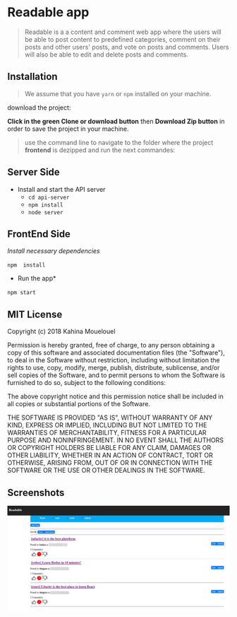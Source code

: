# Readable app
>Readable  is a a content and comment web app where the users will be able to post content to predefined categories, comment on their posts and other users' posts, and vote on posts and comments.
Users will also be able to edit and delete posts and comments.

## Installation

>We assume that you have `yarn` or `npm` installed on your machine.

download the project:

**Click in the green Clone or download button** then **Download Zip button** in order to save the project in your machine.

> use the command line to navigate to the folder where the project **frontend** is dezipped and run the next commandes:

## Server Side
* Install and start the API server
    - `cd api-server`
    - `npm install`
    - `node server`

## FrontEnd Side

*Install necessary dependencies*

`npm  install`

* Run the app*

`npm start`

 
## MIT License

Copyright (c) 2018 Kahina Mouelouel

Permission is hereby granted, free of charge, to any person obtaining a copy of this software and associated documentation files (the "Software"), to deal in the Software without restriction, including without limitation the rights
to use, copy, modify, merge, publish, distribute, sublicense, and/or sell copies of the Software, and to permit persons to whom the Software is furnished to do so, subject to the following conditions:

The above copyright notice and this permission notice shall be included in all copies or substantial portions of the Software.

THE SOFTWARE IS PROVIDED "AS IS", WITHOUT WARRANTY OF ANY KIND, EXPRESS OR IMPLIED, INCLUDING BUT NOT LIMITED TO THE WARRANTIES OF MERCHANTABILITY, FITNESS FOR A PARTICULAR PURPOSE AND NONINFRINGEMENT. IN NO EVENT SHALL THE
AUTHORS OR COPYRIGHT HOLDERS BE LIABLE FOR ANY CLAIM, DAMAGES OR OTHER LIABILITY, WHETHER IN AN ACTION OF CONTRACT, TORT OR OTHERWISE, ARISING FROM, OUT OF OR IN CONNECTION WITH THE SOFTWARE OR THE USE OR OTHER DEALINGS IN THE
SOFTWARE.

## Screenshots

![Readable screenshot](frontend/screenshots/mainpage.png)